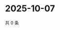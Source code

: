 # 2025-10-07

共 0 条

<!-- BEGIN ZHIHUVIDEO -->
<!-- 最后更新时间 Tue Oct 07 2025 21:23:21 GMT+0800 (China Standard Time) -->

<!-- END ZHIHUVIDEO -->
